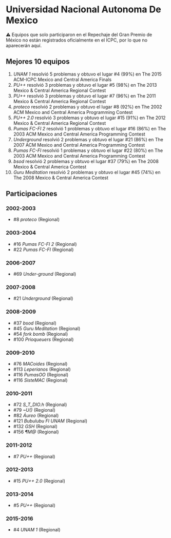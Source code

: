 # Universidad Nacional Autonoma De Mexico

:warning: Equipos que solo participaron en el Repechaje del Gran Premio de México no están registrados oficialmente en el ICPC, por lo que no aparecerán aquí.

## Mejores 10 equipos

1. _UNAM 1_ resolvió 5 problemas y obtuvo el lugar #4 (99%) en The 2015 ACM-ICPC Mexico and Central America Finals
1. _PU++_ resolvió 3 problemas y obtuvo el lugar #5 (98%) en The 2013 Mexico & Central America Regional Contest
1. _PU++_ resolvió 3 problemas y obtuvo el lugar #7 (96%) en The 2011 Mexico & Central America Regional Contest
1. _proteco_ resolvió 2 problemas y obtuvo el lugar #8 (92%) en The 2002 ACM Mexico and Central America Programming Contest
1. _PU++ 2.0_ resolvió 3 problemas y obtuvo el lugar #15 (91%) en The 2012 Mexico & Central America Regional Contest
1. _Pumas FC-FI 2_ resolvió 1 problemas y obtuvo el lugar #16 (86%) en The 2003 ACM Mexico and Central America Programming Contest
1. _Underground_ resolvió 2 problemas y obtuvo el lugar #21 (86%) en The 2007 ACM Mexico and Central America Programming Contest
1. _Pumas FC-FI_ resolvió 1 problemas y obtuvo el lugar #22 (80%) en The 2003 ACM Mexico and Central America Programming Contest
1. _bsod_ resolvió 2 problemas y obtuvo el lugar #37 (79%) en The 2008 Mexico & Central America Contest
1. _Guru Meditation_ resolvió 2 problemas y obtuvo el lugar #45 (74%) en The 2008 Mexico & Central America Contest

## Participaciones

### 2002-2003

- #8 _proteco_ (Regional)

### 2003-2004

- #16 _Pumas FC-FI 2_ (Regional)
- #22 _Pumas FC-FI_ (Regional)

### 2006-2007

- #69 _Under-ground_ (Regional)

### 2007-2008

- #21 _Underground_ (Regional)

### 2008-2009

- #37 _bsod_ (Regional)
- #45 _Guru Meditation_ (Regional)
- #54 _fork bomb_ (Regional)
- #100 _Prioqueuers_ (Regional)

### 2009-2010

- #76 _MACoides_ (Regional)
- #113 _Leperianos_ (Regional)
- #116 _PumasOO_ (Regional)
- #116 _SisteMAC_ (Regional)

### 2010-2011

- #72 _S_T_DIO.h_ (Regional)
- #79 _~U()_ (Regional)
- #82 _Áureo_ (Regional)
- #121 _Bubulubu FI UNAM_ (Regional)
- #132 _GSH_ (Regional)
- #156 _¶M@_ (Regional)

### 2011-2012

- #7 _PU++_ (Regional)

### 2012-2013

- #15 _PU++ 2.0_ (Regional)

### 2013-2014

- #5 _PU++_ (Regional)

### 2015-2016

- #4 _UNAM 1_ (Regional)



